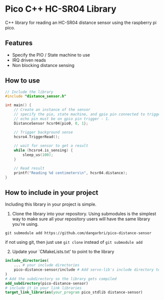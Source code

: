 # Pico C++ HC-SR04 Library

C++ library for reading an HC-SR04 distance sensor
using the raspberry pi pico.

## Features
- Specify the PIO / State machine to use
- IRQ driven reads
- Non blocking distance sensing

## How to use
```c++
// Include the library
#include "distance_sensor.h"

int main() {
    // Create an instance of the sensor
    // specify the pio, state machine, and gpio pin connected to trigger
    // echo pin must be on gpio pin trigger - 1.
    DistanceSensor hcsr04{pio0, 0, 1};

    // Trigger background sense
    hcsro4.TriggerRead();
    
    // wait for sensor to get a result
    while (hcsro4.is_sensing) {
        sleep_us(100);
    }

    // Read result
    printf("Reading %d centimeters\n", hcsr04.distance);
}
```

## How to include in your project
Including this library in your project is simple.

1. Clone the library into your repository. Using submodules is the simplest way to make sure
   all your repository users will have the same library you're using.
```
git submodule add https://github.com/dangarbri/pico-distance-sensor
```
if not using git, then just use `git clone` instead of `git submodule add`

2. Update your `CMakeLists.txt' to point to the library
```cmake
include_directories(
    ... # your include directories
    pico-distance-sensor/include # Add servo-lib's include directory to get "servo.h"
)
# Add the subdirectory so the library gets compiled
add_subdirectory(pico-distance-sensor)
# include it in your link libraries
target_link_libraries(your_program pico_stdlib distance-sensor)
```

